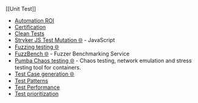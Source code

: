 
[[Unit Test]]
- [Automation ROI](docs/topics/automation-roi.md)
- [Certification](docs/topics/certification.md)
- [Clean Tests](docs/topics/clean-tests.md)
- [Stryker JS Test Mutation 🌐](https://github.com/stryker-mutator/stryker-js) - JavaScript
- [Fuzzing testing 🌐](https://github.com/google/AFL)
- [FuzzBench 🌐](https://google.github.io/fuzzbench/) - Fuzzer Benchmarking Service
- [Pumba Chaos testing 🌐](https://github.com/alexei-led/pumba) - Chaos testing, network emulation and stress testing tool for containers.
- [Test Case generation 🌐](https://github.com/Cornutum/tcases)
- [Test Patterns](docs/topics/test-patterns.md)
- [Test Performance](docs/topics/test-performance.md)
- [Test prioritization](docs/topics/test-priorization.md)
